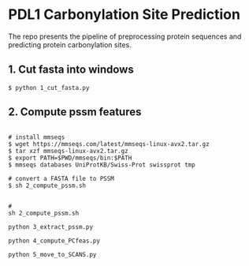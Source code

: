 # PDL1 Carbonylation Site Prediction

The repo presents the pipeline of preprocessing protein sequences and predicting protein carbonylation sites. 

## 1. Cut fasta into windows

``` 
$ python 1_cut_fasta.py 

```

## 2. Compute pssm features

``` 

# install mmseqs
$ wget https://mmseqs.com/latest/mmseqs-linux-avx2.tar.gz
$ tar xzf mmseqs-linux-avx2.tar.gz
$ export PATH=$PWD/mmseqs/bin:$PATH
$ mmseqs databases UniProtKB/Swiss-Prot swissprot tmp

# convert a FASTA file to PSSM
$ sh 2_compute_pssm.sh 

```




``` 

#
sh 2_compute_pssm.sh 

python 3_extract_pssm.py 

python 4_compute_PCfeas.py 

python 5_move_to_SCANS.py 
```

